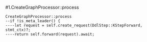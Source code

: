 #1.CreateGraphProcessor::process

```
CreateGraphProcessor::process
--if !is_meta_leader() {
----let request = self.create_request(DdlStep::KStepForward, stmt_ctx)?;
----return self.forward(request).await;
```